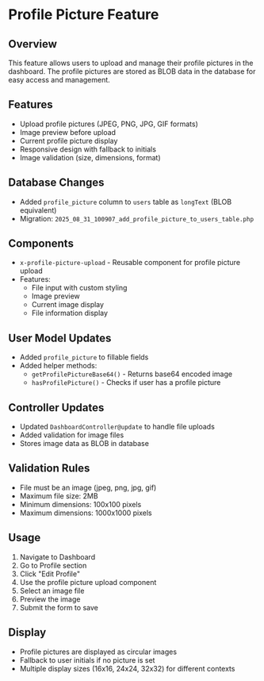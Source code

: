 # Profile Picture Feature

## Overview
This feature allows users to upload and manage their profile pictures in the dashboard. The profile pictures are stored as BLOB data in the database for easy access and management.

## Features
- Upload profile pictures (JPEG, PNG, JPG, GIF formats)
- Image preview before upload
- Current profile picture display
- Responsive design with fallback to initials
- Image validation (size, dimensions, format)

## Database Changes
- Added `profile_picture` column to `users` table as `longText` (BLOB equivalent)
- Migration: `2025_08_31_100907_add_profile_picture_to_users_table.php`

## Components
- `x-profile-picture-upload` - Reusable component for profile picture upload
- Features:
  - File input with custom styling
  - Image preview
  - Current image display
  - File information display

## User Model Updates
- Added `profile_picture` to fillable fields
- Added helper methods:
  - `getProfilePictureBase64()` - Returns base64 encoded image
  - `hasProfilePicture()` - Checks if user has a profile picture

## Controller Updates
- Updated `DashboardController@update` to handle file uploads
- Added validation for image files
- Stores image data as BLOB in database

## Validation Rules
- File must be an image (jpeg, png, jpg, gif)
- Maximum file size: 2MB
- Minimum dimensions: 100x100 pixels
- Maximum dimensions: 1000x1000 pixels

## Usage
1. Navigate to Dashboard
2. Go to Profile section
3. Click "Edit Profile"
4. Use the profile picture upload component
5. Select an image file
6. Preview the image
7. Submit the form to save

## Display
- Profile pictures are displayed as circular images
- Fallback to user initials if no picture is set
- Multiple display sizes (16x16, 24x24, 32x32) for different contexts
